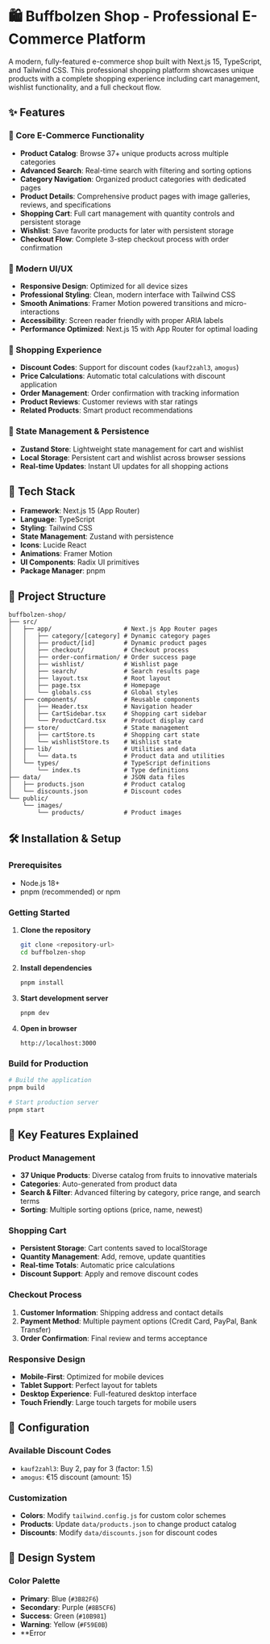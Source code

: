 # 🛍️ Buffbolzen Shop - Professional E-Commerce Platform

A modern, fully-featured e-commerce shop built with Next.js 15, TypeScript, and Tailwind CSS. This professional shopping platform showcases unique products with a complete shopping experience including cart management, wishlist functionality, and a full checkout flow.

## ✨ Features

### 🏪 Core E-Commerce Functionality

- **Product Catalog**: Browse 37+ unique products across multiple categories
- **Advanced Search**: Real-time search with filtering and sorting options
- **Category Navigation**: Organized product categories with dedicated pages
- **Product Details**: Comprehensive product pages with image galleries, reviews, and specifications
- **Shopping Cart**: Full cart management with quantity controls and persistent storage
- **Wishlist**: Save favorite products for later with persistent storage
- **Checkout Flow**: Complete 3-step checkout process with order confirmation

### 🎨 Modern UI/UX

- **Responsive Design**: Optimized for all device sizes
- **Professional Styling**: Clean, modern interface with Tailwind CSS
- **Smooth Animations**: Framer Motion powered transitions and micro-interactions
- **Accessibility**: Screen reader friendly with proper ARIA labels
- **Performance Optimized**: Next.js 15 with App Router for optimal loading

### 🛒 Shopping Experience

- **Discount Codes**: Support for discount codes (`kauf2zahl3`, `amogus`)
- **Price Calculations**: Automatic total calculations with discount application
- **Order Management**: Order confirmation with tracking information
- **Product Reviews**: Customer reviews with star ratings
- **Related Products**: Smart product recommendations

### 💾 State Management & Persistence

- **Zustand Store**: Lightweight state management for cart and wishlist
- **Local Storage**: Persistent cart and wishlist across browser sessions
- **Real-time Updates**: Instant UI updates for all shopping actions

## 🚀 Tech Stack

- **Framework**: Next.js 15 (App Router)
- **Language**: TypeScript
- **Styling**: Tailwind CSS
- **State Management**: Zustand with persistence
- **Icons**: Lucide React
- **Animations**: Framer Motion
- **UI Components**: Radix UI primitives
- **Package Manager**: pnpm

## 📁 Project Structure

```
buffbolzen-shop/
├── src/
│   ├── app/                    # Next.js App Router pages
│   │   ├── category/[category] # Dynamic category pages
│   │   ├── product/[id]        # Dynamic product pages
│   │   ├── checkout/           # Checkout process
│   │   ├── order-confirmation/ # Order success page
│   │   ├── wishlist/           # Wishlist page
│   │   ├── search/             # Search results page
│   │   ├── layout.tsx          # Root layout
│   │   ├── page.tsx            # Homepage
│   │   └── globals.css         # Global styles
│   ├── components/             # Reusable components
│   │   ├── Header.tsx          # Navigation header
│   │   ├── CartSidebar.tsx     # Shopping cart sidebar
│   │   └── ProductCard.tsx     # Product display card
│   ├── store/                  # State management
│   │   ├── cartStore.ts        # Shopping cart state
│   │   └── wishlistStore.ts    # Wishlist state
│   ├── lib/                    # Utilities and data
│   │   └── data.ts             # Product data and utilities
│   └── types/                  # TypeScript definitions
│       └── index.ts            # Type definitions
├── data/                       # JSON data files
│   ├── products.json           # Product catalog
│   └── discounts.json          # Discount codes
└── public/
    └── images/
        └── products/           # Product images
```

## 🛠️ Installation & Setup

### Prerequisites

- Node.js 18+
- pnpm (recommended) or npm

### Getting Started

1. **Clone the repository**

   ```bash
   git clone <repository-url>
   cd buffbolzen-shop
   ```

2. **Install dependencies**

   ```bash
   pnpm install
   ```

3. **Start development server**

   ```bash
   pnpm dev
   ```

4. **Open in browser**
   ```
   http://localhost:3000
   ```

### Build for Production

```bash
# Build the application
pnpm build

# Start production server
pnpm start
```

## 🎯 Key Features Explained

### Product Management

- **37 Unique Products**: Diverse catalog from fruits to innovative materials
- **Categories**: Auto-generated from product data
- **Search & Filter**: Advanced filtering by category, price range, and search terms
- **Sorting**: Multiple sorting options (price, name, newest)

### Shopping Cart

- **Persistent Storage**: Cart contents saved to localStorage
- **Quantity Management**: Add, remove, update quantities
- **Real-time Totals**: Automatic price calculations
- **Discount Support**: Apply and remove discount codes

### Checkout Process

1. **Customer Information**: Shipping address and contact details
2. **Payment Method**: Multiple payment options (Credit Card, PayPal, Bank Transfer)
3. **Order Confirmation**: Final review and terms acceptance

### Responsive Design

- **Mobile-First**: Optimized for mobile devices
- **Tablet Support**: Perfect layout for tablets
- **Desktop Experience**: Full-featured desktop interface
- **Touch Friendly**: Large touch targets for mobile users

## 🔧 Configuration

### Available Discount Codes

- `kauf2zahl3`: Buy 2, pay for 3 (factor: 1.5)
- `amogus`: €15 discount (amount: 15)

### Customization

- **Colors**: Modify `tailwind.config.js` for custom color schemes
- **Products**: Update `data/products.json` to change product catalog
- **Discounts**: Modify `data/discounts.json` for discount codes

## 🎨 Design System

### Color Palette

- **Primary**: Blue (`#3B82F6`)
- **Secondary**: Purple (`#8B5CF6`)
- **Success**: Green (`#10B981`)
- **Warning**: Yellow (`#F59E0B`)
- \*\*Error
